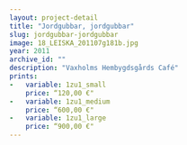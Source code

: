 ```yaml
---
layout: project-detail
title: "Jordgubbar, jordgubbar"
slug: jordgubbar-jordgubbar
image: 18_LEISKA_201107g181b.jpg
year: 2011
archive_id: ""
description: "Vaxholms Hembygdsgårds Café"
prints: 
-   variable: 1zu1_small
    price: “120,00 €"
-   variable: 1zu1_medium
    price: “600,00 €"
-   variable: 1zu1_large
    price: “900,00 €"
---
```

